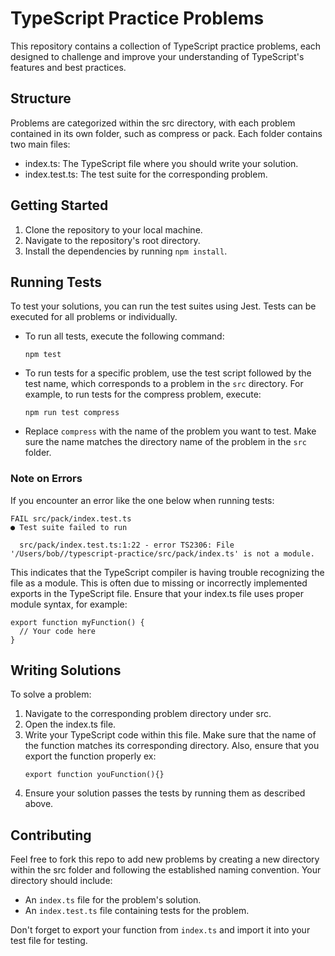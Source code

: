 # TypeScript Practice Problems

This repository contains a collection of TypeScript practice problems, each designed to challenge and improve your understanding of TypeScript's features and best practices.

## Structure

Problems are categorized within the src directory, with each problem contained in its own folder, such as compress or pack. Each folder contains two main files:

- index.ts: The TypeScript file where you should write your solution.
- index.test.ts: The test suite for the corresponding problem.

## Getting Started

1. Clone the repository to your local machine.
2. Navigate to the repository's root directory.
3. Install the dependencies by running `npm install`.

## Running Tests

To test your solutions, you can run the test suites using Jest. Tests can be executed for all problems or individually.

- To run all tests, execute the following command:

	```
	npm test
	```

- To run tests for a specific problem, use the test script followed by the test name, which corresponds to a problem in the `src` directory. For example, to run tests for the compress problem, execute:
	```
	npm run test compress
	```
- Replace `compress` with the name of the problem you want to test. Make sure the name matches the directory name of the problem in the `src` folder.

### Note on Errors

If you encounter an error like the one below when running tests:

```
FAIL src/pack/index.test.ts
● Test suite failed to run

  src/pack/index.test.ts:1:22 - error TS2306: File '/Users/bob//typescript-practice/src/pack/index.ts' is not a module.
```

This indicates that the TypeScript compiler is having trouble recognizing the file as a module. This is often due to missing or incorrectly implemented exports in the TypeScript file. Ensure that your index.ts file uses proper module syntax, for example:

```
export function myFunction() {
  // Your code here
}
```

## Writing Solutions

To solve a problem:

1. Navigate to the corresponding problem directory under src.
2. Open the index.ts file.
3. Write your TypeScript code within this file. Make sure that the name of the function matches its corresponding directory. Also, ensure that you export the function properly ex:
	```
	export function youFunction(){}
	```
4. Ensure your solution passes the tests by running them as described above.

## Contributing

Feel free to fork this repo to add new problems by creating a new directory within the src folder and following the established naming convention. Your directory should include:

- An `index.ts` file for the problem's solution.
- An `index.test.ts` file containing tests for the problem.

Don't forget to export your function from `index.ts` and import it into your test file for testing.
